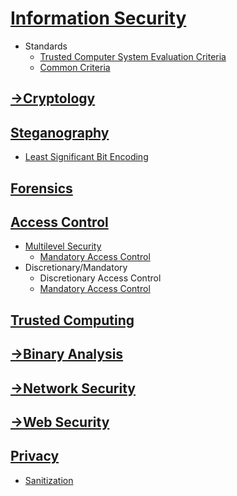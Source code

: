# [Information Security](Information%20Security.md)
- Standards
  - [Trusted Computer System Evaluation Criteria](Standards/TCSEC.md)
  - [Common Criteria](Standards/Common%20Criteria.md)

## [→Cryptology](https://github.com/Chaoses-Ib/Cryptology)

## [Steganography](Steganography/README.md)
- [Least Significant Bit Encoding](Steganography/Least%20Significant%20Bit%20Encoding.md)

## [Forensics](Forensics/README.md)

## [Access Control](Access%20Control/README.md)
- [Multilevel Security](Access%20Control/Multilevel%20Security.md)
  - [Mandatory Access Control](Access%20Control/Mandatory%20Access%20Control.md)
- Discretionary/Mandatory
  - Discretionary Access Control
  - [Mandatory Access Control](Access%20Control/Mandatory%20Access%20Control.md)

## [Trusted Computing](Trusted%20Computing/README.md)

## [→Binary Analysis](https://github.com/Chaoses-Ib/BinaryAnalysis)

## [→Network Security](https://github.com/Chaoses-Ib/Networks#security)

## [→Web Security](https://github.com/Chaoses-Ib/web#security)

## [Privacy](Privacy/README.md)
- [Sanitization](Privacy/Sanitization/README.md)